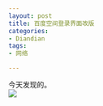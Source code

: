 ```yaml
---
layout: post
title: 百度空间登录界面改版
categories:
- Diandian
tags:
- 网络

---
```

今天发现的。
<br />
<img src="http://m1.img.srcdd.com/farm4/d/2012/0627/10/53C525BBF6932CEECB56ADB2EAE22DCA_B500_900_418_328.PNG" />